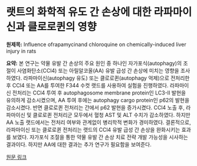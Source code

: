 # 랫트의 화학적 유도 간 손상에 대한 라파마이신과 클로로퀸의 영향

**원제목:** Influence ofrapamycinand chloroquine on chemically-induced liver injury in rats

**요약:** 본 연구는 약물 유발 간 손상의 주요 원인 중 하나인 자가포식(autophagy)의 조절이 사염화탄소(CCl4) 또는 아릴알코올(AA) 유발 급성 간 손상에 미치는 영향을 조사하였다.  라파마이신(autophagy 유도) 또는 클로로퀸(autophagy 억제)으로 전처리한 후 CCl4 또는 AA를 투여한 F344 수컷 랫드를 사용하여 실험을 진행하였다.  라파마이신 전처리는 CCl4 투여 후 autophagosome membrane protein인 LC3-II 발현을 유의하게 감소시켰으며, AA 투여 후에는 autophagy cargo protein인 p62의 발현을 감소시켰다. 반면 클로로퀸 전처리는 간에서 p62 발현을 증가시켰다.  CCl4 노출 후, 라파마이신 및 클로로퀸 전처리군 모두에서 혈청 AST 및 ALT 수치가 감소하였다.  하지만 AA 노출 랫드에서는 전처리 여부와 관계없이 병리학적 변화가 경미하였다. 결론적으로, 라파마이신 또는 클로로퀸 전처리는 랫드의 CCl4 유발 급성 간 손상을 완화시키는 효과를 보였다.  자가포식 조절을 통한 약물 유발 간 손상 치료 전략 개발 가능성을 시사하는 결과이다.  하지만 AA에 대한 결과는 추가 연구가 필요함을 보여준다.

[원문 링크](https://www.jstage.jst.go.jp/article/tox/advpub/0/advpub_2024-0104/_article/-char/ja/)
